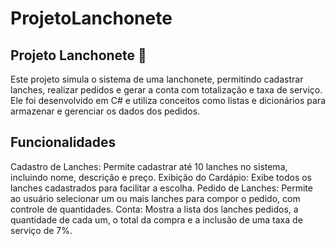 # ProjetoLanchonete
## Projeto Lanchonete 🍔 ##
Este projeto simula o sistema de uma lanchonete, permitindo cadastrar lanches, realizar pedidos e gerar a conta com totalização e taxa de serviço. Ele foi desenvolvido em C# e utiliza conceitos como listas e dicionários para armazenar e gerenciar os dados dos pedidos.

## Funcionalidades ##
Cadastro de Lanches: Permite cadastrar até 10 lanches no sistema, incluindo nome, descrição e preço.
Exibição do Cardápio: Exibe todos os lanches cadastrados para facilitar a escolha.
Pedido de Lanches: Permite ao usuário selecionar um ou mais lanches para compor o pedido, com controle de quantidades.
Conta: Mostra a lista dos lanches pedidos, a quantidade de cada um, o total da compra e a inclusão de uma taxa de serviço de 7%.
